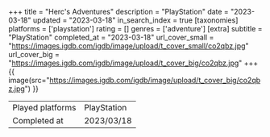 +++
title = "Herc's Adventures"
description = "PlayStation"
date = "2023-03-18"
updated = "2023-03-18"
in_search_index = true
[taxonomies]
platforms = ['playstation']
rating = []
genres = ['adventure']
[extra]
subtitle = "PlayStation"
completed_at = "2023-03-18"
url_cover_small = "https://images.igdb.com/igdb/image/upload/t_cover_small/co2qbz.jpg"
url_cover_big = "https://images.igdb.com/igdb/image/upload/t_cover_big/co2qbz.jpg"
+++
{{ image(src="https://images.igdb.com/igdb/image/upload/t_cover_big/co2qbz.jpg") }}

|              |            |
| ------------ | ---------- |
| Played platforms    | PlayStation |
| Completed at | 2023/03/18 |


